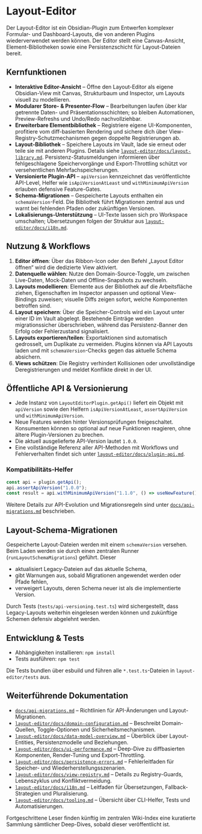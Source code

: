 # Layout-Editor

Der Layout-Editor ist ein Obsidian-Plugin zum Entwerfen komplexer Formular- und Dashboard-Layouts, die von anderen Plugins wiederverwendet werden können. Der Editor stellt eine Canvas-Ansicht, Element-Bibliotheken sowie eine Persistenzschicht für Layout-Dateien bereit.

## Kernfunktionen

- **Interaktive Editor-Ansicht** – Öffne den Layout-Editor als eigene Obsidian-View mit Canvas, Strukturbaum und Inspector, um Layouts visuell zu modellieren.
- **Modularer Store- & Presenter-Flow** – Bearbeitungen laufen über klar getrennte Daten- und Präsentationsschichten; so bleiben Automationen, Preview-Refreshs und Undo/Redo nachvollziehbar.
- **Erweiterbare Elementbibliothek** – Registriere eigene UI-Komponenten, profitiere vom diff-basierten Rendering und sichere dich über View-Registry-Schutzmechanismen gegen doppelte Registrierungen ab.
- **Layout-Bibliothek** – Speichere Layouts im Vault, lade sie erneut oder teile sie mit anderen Plugins. Details siehe
  [`layout-editor/docs/layout-library.md`](layout-editor/docs/layout-library.md). Persistenz-Statusmeldungen informieren über fehlgeschlagene Speichervorgänge und Export-Throttling schützt vor versehentlichen Mehrfachspeicherungen.
- **Versionierte Plugin-API** – `apiVersion` kennzeichnet das veröffentlichte API-Level, Helfer wie `isApiVersionAtLeast` und `withMinimumApiVersion` erlauben defensive Feature-Gates.
- **Schema-Migrationen** – Gespeicherte Layouts enthalten ein `schemaVersion`-Feld. Die Bibliothek führt Migrationen zentral aus und warnt bei fehlenden Pfaden oder zukünftigen Versionen.
- **Lokalisierungs-Unterstützung** – UI-Texte lassen sich pro Workspace umschalten; Übersetzungen folgen der Struktur aus [`layout-editor/docs/i18n.md`](layout-editor/docs/i18n.md).

## Nutzung & Workflows

1. **Editor öffnen**: Über das Ribbon-Icon oder den Befehl „Layout Editor öffnen“ wird die dedizierte View aktiviert.
2. **Datenquelle wählen**: Nutze den Domain-Source-Toggle, um zwischen Live-Daten, Mock-Daten und Offline-Snapshots zu wechseln.
3. **Layouts modellieren**: Elemente aus der Bibliothek auf die Arbeitsfläche ziehen, Eigenschaften im Inspector anpassen und optional View-Bindings zuweisen; visuelle Diffs zeigen sofort, welche Komponenten betroffen sind.
4. **Layout speichern**: Über die Speicher-Controls wird ein Layout unter einer ID im Vault abgelegt. Bestehende Einträge werden migrationssicher überschrieben, während das Persistenz-Banner den Erfolg oder Fehlerzustand signalisiert.
5. **Layouts exportieren/teilen**: Exportaktionen sind automatisch gedrosselt, um Duplikate zu vermeiden. Plugins können via API Layouts laden und mit `schemaVersion`-Checks gegen das aktuelle Schema absichern.
6. **Views schützen**: Die Registry verhindert Kollisionen oder unvollständige Deregistrierungen und meldet Konflikte direkt in der UI.

## Öffentliche API & Versionierung

- Jede Instanz von `LayoutEditorPlugin.getApi()` liefert ein Objekt mit `apiVersion` sowie den Helfern `isApiVersionAtLeast`, `assertApiVersion` und `withMinimumApiVersion`.
- Neue Features werden hinter Versionsprüfungen freigeschaltet. Konsumenten können so optional auf neue Funktionen reagieren, ohne ältere Plugin-Versionen zu brechen.
- Die aktuell ausgelieferte API-Version lautet `1.0.0`.
- Eine vollständige Referenz aller API-Methoden mit Workflows und Fehlerverhalten findet sich unter [`layout-editor/docs/plugin-api.md`](layout-editor/docs/plugin-api.md).

### Kompatibilitäts-Helfer

```ts
const api = plugin.getApi();
api.assertApiVersion("1.0.0");
const result = api.withMinimumApiVersion("1.1.0", () => useNewFeature());
```

Weitere Details zur API-Evolution und Migrationsregeln sind unter [`docs/api-migrations.md`](docs/api-migrations.md) beschrieben.

## Layout-Schema-Migrationen

Gespeicherte Layout-Dateien werden mit einem `schemaVersion` versehen. Beim Laden werden sie durch einen zentralen Runner (`runLayoutSchemaMigrations`) geführt. Dieser

- aktualisiert Legacy-Dateien auf das aktuelle Schema,
- gibt Warnungen aus, sobald Migrationen angewendet werden oder Pfade fehlen,
- verweigert Layouts, deren Schema neuer ist als die implementierte Version.

Durch Tests (`tests/api-versioning.test.ts`) wird sichergestellt, dass Legacy-Layouts weiterhin eingelesen werden können und zukünftige Schemen defensiv abgelehnt werden.

## Entwicklung & Tests

- Abhängigkeiten installieren: `npm install`
- Tests ausführen: `npm test`

Die Tests bundlen über esbuild und führen alle `*.test.ts`-Dateien in `layout-editor/tests` aus.

## Weiterführende Dokumentation

- [`docs/api-migrations.md`](docs/api-migrations.md) – Richtlinien für API-Änderungen und Layout-Migrationen.
- [`layout-editor/docs/domain-configuration.md`](layout-editor/docs/domain-configuration.md) – Beschreibt Domain-Quellen, Toggle-Optionen und Sicherheitsmechanismen.
- [`layout-editor/docs/data-model-overview.md`](layout-editor/docs/data-model-overview.md) – Überblick über Layout-Entities, Persistenzmodelle und Beziehungen.
- [`layout-editor/docs/ui-performance.md`](layout-editor/docs/ui-performance.md) – Deep-Dive zu diffbasierten Komponenten, Render-Tuning und Export-Throttling.
- [`layout-editor/docs/persistence-errors.md`](layout-editor/docs/persistence-errors.md) – Fehlerleitfaden für Speicher- und Wiederherstellungsszenarien.
- [`layout-editor/docs/view-registry.md`](layout-editor/docs/view-registry.md) – Details zu Registry-Guards, Lebenszyklus und Konfliktvermeidung.
- [`layout-editor/docs/i18n.md`](layout-editor/docs/i18n.md) – Leitfaden für Übersetzungen, Fallback-Strategien und Pluralisierung.
- [`layout-editor/docs/tooling.md`](layout-editor/docs/tooling.md) – Übersicht über CLI-Helfer, Tests und Automatisierungen.

Fortgeschrittene Leser finden künftig im zentralen Wiki-Index eine kuratierte Sammlung sämtlicher Deep-Dives, sobald dieser veröffentlicht ist.

